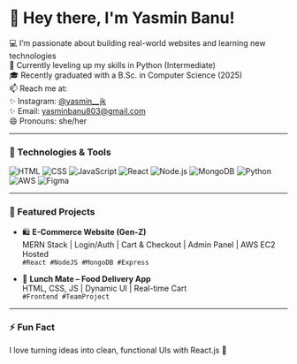# 👋 Hey there, I'm Yasmin Banu!  
💻 I’m passionate about building real-world websites and learning new technologies  
🌱 Currently leveling up my skills in Python (Intermediate)  
🎓 Recently graduated with a B.Sc. in Computer Science (2025)  
📫 Reach me at:  
   ✨ Instagram: [@yasmin__jk](https://instagram.com/yasmin__jk)  
   ✨ Email: yasminbanu803@gmail.com  
😄 Pronouns: she/her  

---

### 🚀 Technologies & Tools
![HTML](https://img.shields.io/badge/-HTML5-orange?style=flat&logo=html5)
![CSS](https://img.shields.io/badge/-CSS3-blue?style=flat&logo=css3)
![JavaScript](https://img.shields.io/badge/-JavaScript-yellow?style=flat&logo=javascript)
![React](https://img.shields.io/badge/-React-blue?style=flat&logo=react)
![Node.js](https://img.shields.io/badge/-Node.js-green?style=flat&logo=node.js)
![MongoDB](https://img.shields.io/badge/-MongoDB-darkgreen?style=flat&logo=mongodb)
![Python](https://img.shields.io/badge/-Python-blue?style=flat&logo=python)
![AWS](https://img.shields.io/badge/-AWS-orange?style=flat&logo=amazonaws)
![Figma](https://img.shields.io/badge/-Figma-pink?style=flat&logo=figma)

---

### 📂 Featured Projects
- 🛍️ **E-Commerce Website (Gen-Z)**  
  MERN Stack | Login/Auth | Cart & Checkout | Admin Panel | AWS EC2 Hosted  
  `#React #NodeJS #MongoDB #Express`

- 🍔 **Lunch Mate – Food Delivery App**  
  HTML, CSS, JS | Dynamic UI | Real-time Cart  
  `#Frontend #TeamProject`  

---

### ⚡ Fun Fact
I love turning ideas into clean, functional UIs with React.js 💖

<!---
yasmin0303/yasmin0303 is a ✨ special ✨ repository
--->
